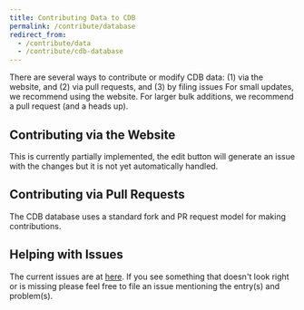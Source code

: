 ```yaml
---
title: Contributing Data to CDB
permalink: /contribute/database
redirect_from:
  - /contribute/data
  - /contribute/cdb-database
---
```


There are several ways to contribute or modify CDB data:
(1) via the website, and
(2) via pull requests, and
(3) by filing issues
For small updates, we recommend using the website.
For larger bulk additions, we recommend a pull request (and a heads up).

## Contributing via the Website

This is currently partially implemented, the edit button will generate an issue with the changes but it is not yet automatically handled.

## Contributing via Pull Requests

The CDB database uses a standard fork and PR request model for making contributions.

## Helping with Issues

The current issues are at [here](https://github.com/cvedb/cdb-database/issues). If you see something that doesn't look right or is missing please feel free to file an issue mentioning the entry(s) and problem(s).
